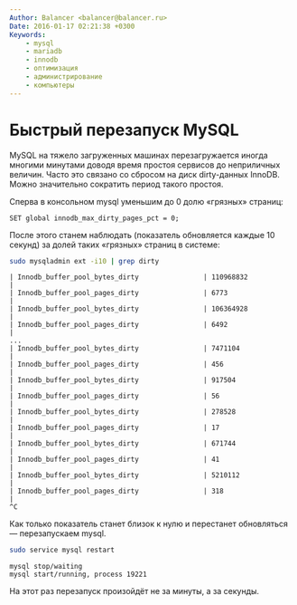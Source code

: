 ```yaml
---
Author: Balancer <balancer@balancer.ru>
Date: 2016-01-17 02:21:38 +0300
Keywords:
    - mysql
    - mariadb
    - innodb
    - оптимизация
    - администрирование
    - компьютеры
---
```


# Быстрый перезапуск MySQL

MySQL на тяжело загруженных машинах перезагружается иногда многими
минутами доводя время простоя сервисов до неприличных величин. Часто это
связано со сбросом на диск dirty-данных InnoDB. Можно значительно
сократить период такого простоя.

Сперва в консольном mysql уменьшим до 0 долю «грязных» страниц:

```mysql
SET global innodb_max_dirty_pages_pct = 0;
```

После этого станем наблюдать (показатель обновляется каждые 10 секунд) за
долей таких «грязных» страниц в системе:

```bash
sudo mysqladmin ext -i10 | grep dirty
```

```
| Innodb_buffer_pool_bytes_dirty                | 110968832                   |
| Innodb_buffer_pool_pages_dirty                | 6773                        |
| Innodb_buffer_pool_bytes_dirty                | 106364928                   |
| Innodb_buffer_pool_pages_dirty                | 6492                        |
...
| Innodb_buffer_pool_bytes_dirty                | 7471104                     |
| Innodb_buffer_pool_pages_dirty                | 456                         |
| Innodb_buffer_pool_bytes_dirty                | 917504                      |
| Innodb_buffer_pool_pages_dirty                | 56                          |
| Innodb_buffer_pool_bytes_dirty                | 278528                      |
| Innodb_buffer_pool_pages_dirty                | 17                          |
| Innodb_buffer_pool_bytes_dirty                | 671744                      |
| Innodb_buffer_pool_pages_dirty                | 41                          |
| Innodb_buffer_pool_bytes_dirty                | 5210112                     |
| Innodb_buffer_pool_pages_dirty                | 318                         |
^C
```

Как только показатель станет близок к нулю и перестанет обновляться — перезапускаем mysql.

```bash
sudo service mysql restart
```

```
mysql stop/waiting
mysql start/running, process 19221
```

На этот раз перезапуск произойдёт не за минуты, а за секунды.
